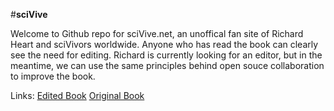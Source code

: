 #**sciVive**

Welcome to Github repo for sciVive.net, an unoffical fan site of Richard Heart and sciVivors worldwide.
Anyone who has read the book can clearly see the need for editing. Richard is currently looking for an editor, but in the meantime, we can use the same principles behind open souce collaboration to improve the book.




Links:
[Edited Book](http://sciVive.net/book)
[Original Book](https://archive.org/details/SciViveBookOutline_201802)
